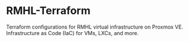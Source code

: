 # RMHL-Terraform
Terraform configurations for RMHL virtual infrastructure on Proxmox VE. Infrastructure as Code (IaC) for VMs, LXCs, and more.
